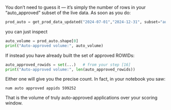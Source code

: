 You don’t need to guess it — it’s simply the number of rows in your “auto\_approved” subset of the live data.  As soon as you do:

```python
prod_auto = get_prod_data_updated("2024-07-01","2024-12-31", subset="auto_approved")
```

you can just inspect

```python
auto_volume = prod_auto.shape[0]
print("Auto-approved volume:", auto_volume)
```

If instead you have already built the set of approved ROWIDs:

```python
auto_approved_rowids = set(...)   # from your step [16]
print("Auto-approved volume:", len(auto_approved_rowids))
```

Either one will give you the precise count.  In fact, in your notebook you saw:

```
num auto approved appids 599252
```

That is the volume of truly auto-approved applications over your scoring window.
